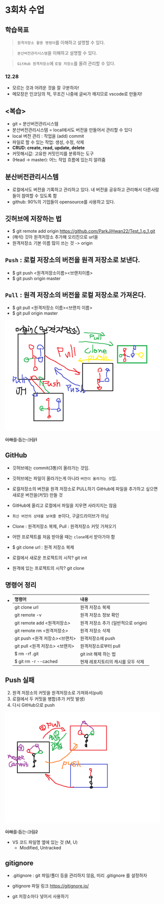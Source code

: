 # 3회차 수업

## 학습목표
> `원격저장소 활용 명령어`를 이해하고 설명할 수 있다.

> `분산버전관리시스템`을 이해하고 설명할 수 있다.

> `GitHub 원격저장소`에 `로컬 저장소`를 올려 관리할 수 있다.

### 12.28
- 모르는 것과 어려운 것을 잘 구분하자!
- 메모장은 인코딩의 적, 무조건 나중에 글씨가 깨지므로 vscode로 만들자!
## <복습>
- git = 분산버전관리시스템
- 분산버전관리시스템 = local에서도 버전을 만들어서 관리할 수 있다
- local 버전 관리 : 작업을 (add) commit
- 파일로 할 수 있는 작업:  생성, 수정, 삭제
- **CRUD: create, read, update, delete**
- 커밋해시값: 고유한 커밋인지를 분류하는 도구
- (Head -> master): 어느 작업 흐름에 있는지 알려줌


## 분산버전관리시스템
- 로컬에서도 버전을 기록하고 관리하고 있다.
내 버전을 공유하고 관리해서 다른사람들이 참여할 수 있도록 함
- github: 90%의 기업들이 opensource를 사용하고 있다.

## 깃허브에 저장하는 법
- $ git remote add origin https://github.com/ParkJiHwan22/Test_1.g_1.git 
- (해석) 깃아 원격저장소 추가해 오리진으로  url을
- 원격저장소 기본 이름 많이 쓰는 것 -> origin

## **`Push` : 로컬 저장소의 버전을 원격 저장소로 보낸다.**
- $ git push <원격저장소이름><브랜치이름>
- $ git push origin master

## **`Pull` : 원격 저장소의 버전을 로컬 저장소로 가져온다.**
- $ git pull <원격저장소 이름><브랜치 이름>
- $ git pull origin master

![Pull](p/Pull.png)

~~이해를 돕는 그림1~~

## GitHub
- 깃허브에는 commit(3통)이 올라가는 것임.
- 깃허브에는 파일이 올라가는게 아니라 `버전이 올라가는 것`임.

- 로컬저장소의 버전을 원격 저장소로 PULL하기
 GitHub에 파일을 추가하고 싶으면 새로운 버전을(커밋) 만들 것
- GitHub에 올리고 로컬에서 파일을 지우면 사라지지는 않음
- `최신 버전의 상태를 보여줄 뿐`이다, 구글드라이브가 아님
- Clone : 원격저장소 복제, Pull : 원격저장소 커밋 가져오기
- 어떤 프로젝트를 처음 받아올 때는 `clone`에서 받아가야 함
- $ git clone url  : 원격 저장소 복제
- 로컬에서 새로운 프로젝트의 시작? git init
- 원격에 있는 프로젝트의 시작? git clone

## 명령어 정리
- |명령어      |내용          |
  |-----------|---------------|
  |git clone url|원격 저장소 복제     |
  |git remote -v|원격 저장소 정보 확인|
  |git remote add <원격저장소> <url> | 원격 저장소 추가 (일반적으로 origin)|
  |git remote rm <원격저장소> | 원격 저장소 삭제|
  |git push <원격 저장소><브랜치> | 원격저장소에 push|
  |git pull <원격 저장소> <브랜치> | 원격저장소로부터 pull|
  |$ rm -rf .git|git init 해제 하는 법 |
  |$ git rm -r --cached|현재 레포지토리의 캐시를 모두 삭제|

## Push 실패
2. 원격 저장소의 커밋을 원격저장소로 가져와서(pull)
2. 로컬에서 두 커밋을 병합(추가 커밋 발생)
3. 다시 GitHub으로 push

![Merge](p/merge_commit.png)

~~이해를 돕는 그림2~~

- VS 코드 파일명 옆에 있는 것 (M, U)
  -  Modified, Untracked

## gitignore
- .gitignore : git 파일/폴더 등을 관리하지 않음, 미리 .gitignore 를 설정하자

- gitignore 파일 링크 ​https://gitignore.io/
- git 저장소마다 넣어서 사용하기